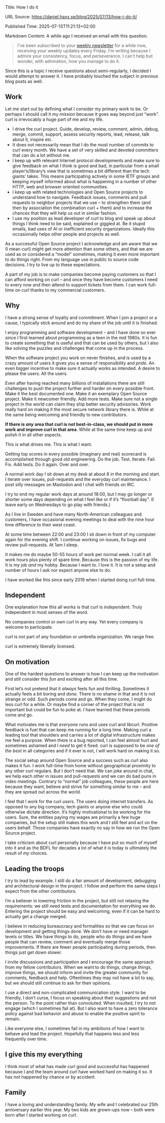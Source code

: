 Title: How I do it

URL Source: https://daniel.haxx.se/blog/2025/07/13/how-i-do-it/

Published Time: 2025-07-13T11:21:13+02:00

Markdown Content:
A while ago I received an email with this question.

> I’ve been subscribed to your [weekly newsletter](https://lists.haxx.se/listinfo/daniel) for a while now, receiving your weekly updates every Friday. I’m writing because I admire your consistency, focus, and perseverance. I can’t help but wonder, with admiration, how you manage to do it.

Since this is a topic I receive questions about semi-regularly, I decided I would attempt to answer it. I have probably touched the subject in previous blog posts as well.

Work
----

Let me start out by defining what I consider my primary work to be. Or perhaps I should call it my _mission_ because it goes way beyond just “work”. curl is irrevocably a huge part of me and my life.

*   I drive the curl project. Guide, develop, review, comment, admin, debug, merge, commit, support, assess security reports, lead, release, talk about it, inspire etc.
*   It does not necessarily mean that I do the most number of commits to curl every month. We have a set of very skilled and devoted committers that can do a lot without me.
*   I keep up with relevant Internet protocol developments and make sure to give feedback on what I think is good and bad, in particular from a small player’s/library’s view that is sometimes a bit different than the tech giants’ takes. This means participating actively in some IETF groups and keeping myself informed about what is happening in a number of other HTTP, web and browser oriented communities.
*   I keep up with related technologies and Open Source projects to understand how to navigate. Feedback issues, comments and pull requests to neighbor projects that we use – to strengthen them (and then by association the combination curl + them) and to increase the chances that they will help us out in similar fashion.
*   I use my position as lead developer of curl to blog and speak up about things I think need to be said, explained or giggled at. Be it stupid emails, bad uses of AI or inefficient security organizations. Ideally this occasionally helps other people and projects as well.

As a successful Open Source project I acknowledge and am aware that we (I mean curl) might get more attention than some others, and that we are used as or considered a “model” sometimes, making it even more important to do things right. From my language use in public to source code decisions. I try to live up to these expectations.

A part of my job is to make companies become paying customers so that I can afford working on curl – and once they have become customers I need to every now and then attend to support tickets from them. I can work full-time on curl thanks to my commercial customers.

Why
---

I have a strong sense of loyalty and commitment. When I join a project or a cause, I typically stick around and do my share of the job until it is finished.

I enjoy programming and software development – and I have done so ever since I first learned about programming as a teen in the mid 1980s. It is fun to create something that is useful and that can be used by others, but I also like solving the puzzles and challenges that come up in the process.

When the software project you work on never finishes, and is used by a crazy amount of users it gives you a sense of responsibility and _pride_. An even bigger incentive to make sure it actually works as intended. A desire to please the users. All the users.

Even after having reached many _billions_ of installations there are still challenges to push the project further and harder on every possible front. Make it the best documented one. Make it an exemplary Open Source project. Make it newcomer friendly. Add more tests. Make sure not a single project in the world can claim they ship better security advisories. Work really hard on making it the most secure network library there is. While at the same being welcoming and friendly to new contributors.

**If there is _any_ area that curl is not best-in-class, we should put in more work and improve curl in that area**. While at the same time keep up and polish it in all other aspects.

This is what drives me. This is what I want.

Getting top scores in every possible (imaginary and real) scorecard is accomplished through good old engineering. Do the job. Test. Iterate. Fail. Fix. Add tests. Do it again. Over and over.

A normal work day I sit down at my desk at about 8 in the morning and start. I iterate over issues, pull-requests and the everyday curl maintenance. I post silly messages on Mastodon and I chat with friends on IRC.

I try to end my regular work days at around 18:00, but I may go longer or shorter some days depending on what I feel like or if it’s “floorball day”. (I leave early on Wednesdays to go play with friends.)

As I live in Sweden and have many North-American colleagues and customers, I have occasional evening meetings to deal with the nine hour time difference to their west coast.

At some time between 22:00 and 23:00 I sit down in front of my computer again for the evening shift. I continue working on issues, fix bugs and review pull-requests. At 1am I sleep.

It makes me do maybe 50-55 hours of work per normal week. I call it all work hours plus plenty of spare time. Because this is the passion of my life. It is my job _and_ my hobby. Because I want to. I love it. It is not a setup and number of hours I ask nor expect anyone else to do.

I have worked like this since early 2019 when I started doing curl full-time.

Independent
-----------

One explanation how this all works is that curl is _independent_. Truly independent in most senses of the word.

No companies control or own curl in any way. Yet every company is welcome to participate.

curl is not part of any foundation or umbrella organization. We range free.

curl is extremely liberally licensed.

On motivation
-------------

One of the hardest questions to answer is how I can keep up the motivation and still consider this _fun_ and exciting after all this time.

First let’s not pretend that it _always_ feels fun and thrilling. Sometimes it actually feels a bit boring and _done._ There is no shame in that and it is not strange or odd. Such periods come and go. When they come, I might do less curl for a while. Or maybe find a corner of the project that is not important but could be fun to poke at. I have learned that these periods come and go.

What motivates me is that _everyone_ runs and uses curl and libcurl. Positive feedback is fuel that can keep me running for a long time. Making curl a leading tool that shoulders and carries a lot of digital infrastructure makes me feel a purpose. When there is a bug reported, I can feel almost hurt and sometimes ashamed and I _need_ to get it fixed. curl is supposed to be _one of the best_ in all categories and if it ever is not, I will work hard on making it so.

The social setup around Open Source and a success such as curl also makes it fun. I work full-time from home without geographical proximity to any other curl regulars. But I don’t need that. We can joke around in chat, we help each other in issues and pull-requests and we can do bad puns in video meetings. Contrary to “normal” job colleagues, these people are here because they want, believe and strive for something similar to me – and they are spread out across the world.

I feel that I work for the curl _users._ The users doing internet transfers. As opposed to any big company, tech giants or anyone else who could otherwise dictate direction. It’s highly motivational to be working for the users. Sure, the entities paying my wages are primarily a few huge companies, but the setup still makes this work and I still feel and act on the users behalf. Those companies have exactly no say in how we run the Open Source project.

I take criticism about curl personally because I have put so much of myself into it and as the BDFL for decades a lot of what it is today is ultimately the result of _my_ choices.

Leading the troops
------------------

I try to lead by example. I still do a fair amount of development, debugging and architectural design in the project. I follow and perform the same steps I expect from the other contributors.

I’m a believer in lowering friction in the project, but still not relaxing the requirements: we still need tests and documentation for everything we do. Entering the project should be easy and welcoming, even if it can be hard to actually get a change merged.

I believe in reducing bureaucracy and formalities so that we can focus on development and getting things done. We don’t have or need manager levels or titles. We have things to do, people who do things and we have people that can review, comment and eventually merge those improvements. If there are fewer people participating during periods, then things just get down slower.

I invite discussions and participation and I encourage the same approach from my fellow contributors. When we want to do things, change things, improve things, we should inform and invite the greater community for comments, feedback and help. Oftentimes they may not have a lot to say, but we should still continue to ask for their opinions.

I use a direct and non-complicated communication style. I want to be friendly, I don’t curse, I focus on speaking about their suggestions and not the person. To the point rather than convoluted. When insulted, I try to not engage (which I sometimes fail at). But I also want to have a zero tolerance policy against bad behavior and abuse to enable the positive spirit to remain.

Like everyone else, I sometimes fail in my ambitions of how I want to behave and lead the project. Hopefully that happens less and less frequently over time.

I give this my everything
-------------------------

I think most of what has made curl good and successful has happened because I and the team around curl have worked hard on making it so. It has not happened by chance or by accident.

Family
------

I have a loving and understanding family. My wife and I celebrated our 25th anniversary earlier this year. My two kids are grown-ups now – both were born after I started working on curl.
